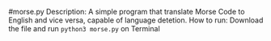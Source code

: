 #morse.py
Description: A simple program that translate Morse Code to English and vice versa, capable of language detetion.
How to run: Download the file and run `python3 morse.py` on Terminal
